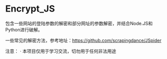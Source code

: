 # Encrypt_JS
包含一些网站的登陆参数的解密和部分网址的参数解密，并结合Node.JS和Python进行破解。

一些常见的解密方法，参考地址：https://github.com/scrapingdance/JSpider

注意：
· 本项目仅用于学习交流，切勿用于任何非法用途
